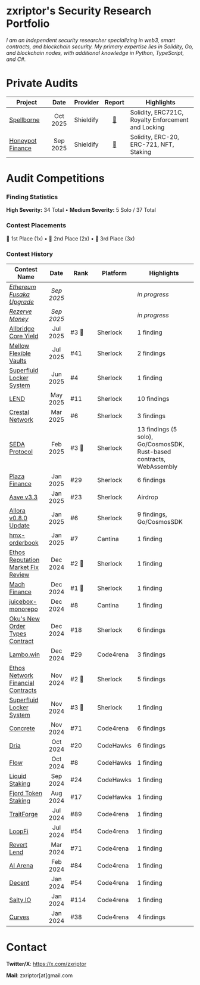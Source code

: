 # zxriptor's Security Research Portfolio

*I am an independent security researcher specializing in web3, smart contracts, and blockchain security. My primary expertise lies in Solidity, Go, and blockchain nodes, with additional knowledge in Python, TypeScript, and C#.*

# Private Audits

| Project                                          |   Date   | Provider  |                                                            Report                                                             | Highlights                                         |
| ------------------------------------------------ | :------: | --------- | :---------------------------------------------------------------------------------------------------------------------------: | -------------------------------------------------- |
| [Spellborne](https://www.spellborne.gg/)         | Oct 2025 | Shieldify |         [📄](https://github.com/shieldify-security/audits-portfolio/blob/main/reports/Spellborne-Security-Review.pdf)          | Solidity, ERC721C, Royalty Enforcement and Locking |
| [Honeypot Finance](https://honeypotfinance.xyz/) | Sep 2025 | Shieldify | [📄](https://github.com/shieldify-security/audits-portfolio/blob/main/reports/Honeypot-Finance-NFTStaking-Security-Review.pdf) | Solidity, ERC-20, ERC-721, NFT, Staking            |


# Audit Competitions

### Finding Statistics

**High Severity:** 34 Total • **Medium Severity:** 5 Solo / 37 Total

### Contest Placements

🥇 1st Place (1x) • 🥈 2nd Place (2x) • 🥉 3rd Place (3x)


### Contest History

| Contest Name                                                                               |    Date    | &nbsp;&nbsp;Rank&nbsp;&nbsp; | Platform  | Highlights                                     |
| ------------------------------------------------------------------------------------------ | :--------: | ---------------------------- | --------- | ---------------------------------------------- |
| *[Ethereum Fusaka Upgrade](https://audits.sherlock.xyz/contests/1140)*                     | *Sep 2025* |                              |           | *in progress*                                  |
| *[Rezerve Money](https://audits.sherlock.xyz/contests/1134)*                               | *Sep 2025* |                              |           | *in progress*                                  |
| [Allbridge Core Yield](https://audits.sherlock.xyz/contests/1051)                          |  Jul 2025  | #3 🥉                         | Sherlock  | 1 finding                                      |
| [Mellow Flexible Vaults](https://audits.sherlock.xyz/contests/964)                         |  Jul 2025  | #41                          | Sherlock  | 2 findings                                     |
| [Superfluid Locker System](https://audits.sherlock.xyz/contests/968)                       |  Jun 2025  | #4                           | Sherlock  | 1 finding                                      |
| [LEND](https://audits.sherlock.xyz/contests/908)                                           |  May 2025  | #11                          | Sherlock  | 10 findings                                    |
| [Crestal Network](https://audits.sherlock.xyz/contests/755)                                |  Mar 2025  | #6                           | Sherlock  | 3 findings                                     |
| [SEDA Protocol](https://audits.sherlock.xyz/contests/729)                                  |  Feb 2025  | #3 🥉                         | Sherlock  | 13 findings (5 solo), Go/CosmosSDK, Rust-based contracts, WebAssembly           |
| [Plaza Finance](https://audits.sherlock.xyz/contests/682)                                  |  Jan 2025  | #29                          | Sherlock  | 6 findings                                     |
| [Aave v3.3](https://audits.sherlock.xyz/contests/747)                                      |  Jan 2025  | #23                          | Sherlock  | Airdrop                                        |
| [Allora v0.8.0 Update](https://audits.sherlock.xyz/contests/728)                           |  Jan 2025  | #6                           | Sherlock  | 9 findings, Go/CosmosSDK |
| [hmx-orderbook](https://cantina.xyz/competitions/68d65682-ed04-48aa-969d-09a335de3748)     |  Jan 2025  | #7                           | Cantina   | 1 finding                                      |
| [Ethos Reputation Market Fix Review](https://audits.sherlock.xyz/contests/735)             |  Dec 2024  | #2 🥈                         | Sherlock  | 1 finding                                      |
| [Mach Finance](https://audits.sherlock.xyz/contests/727)                                   |  Dec 2024  | #1 🥇                         | Sherlock  | 1 finding                                      |
| [juicebox-monorepo](https://cantina.xyz/competitions/8d7bdfb9-cf19-4294-95d0-763af5d425b4) |  Dec 2024  | #8                           | Cantina   | 1 finding                                      |
| [Oku's New Order Types Contract](https://audits.sherlock.xyz/contests/641)                 |  Dec 2024  | #18                          | Sherlock  | 6 findings                                     |
| [Lambo.win](https://code4rena.com/audits/2024-12-lambo-win)                                |  Dec 2024  | #29                          | Code4rena | 3 findings                                     |
| [Ethos Network Financial Contracts](https://audits.sherlock.xyz/contests/675)              |  Nov 2024  | #2 🥈                         | Sherlock  | 5 findings                                     |
| [Superfluid Locker System](https://audits.sherlock.xyz/contests/648)                       |  Nov 2024  | #3 🥉                         | Sherlock  | 1 finding                                      |
| [Concrete](https://code4rena.com/audits/2024-11-concrete)                                  |  Nov 2024  | #71                          | Code4rena | 6 findings                                     |
| [Dria](https://codehawks.cyfrin.io/contests/cm2ooiwzk0003mx0tt5wiu88x)                     |  Oct 2024  | #20                          | CodeHawks | 6 findings                                     |
| [Flow](https://codehawks.cyfrin.io/contests/cm2eo5lck000153fxa1izszg2)                     |  Oct 2024  | #8                           | CodeHawks | 1 finding                                      |
| [Liquid Staking](https://codehawks.cyfrin.io/contests/cm1el4vjp00019d2nzombxfzp)           |  Sep 2024  | #24                          | CodeHawks | 1 finding                                      |
| [Fjord Token Staking](https://codehawks.cyfrin.io/contests/clzrc4ntn00015mxghjmoc4wt)      |  Aug 2024  | #17                          | CodeHawks | 1 finding                                      |
| [TraitForge](https://code4rena.com/audits/2024-07-traitforge)                              |  Jul 2024  | #89                          | Code4rena | 1 finding                                      |
| [LoopFi](https://code4rena.com/audits/2024-07-loopfi)                                      |  Jul 2024  | #54                          | Code4rena | 1 finding                                      |
| [Revert Lend](https://code4rena.com/audits/2024-03-revert-lend)                            |  Mar 2024  | #71                          | Code4rena | 1 finding                                      |
| [AI Arena](https://code4rena.com/audits/2024-02-ai-arena)                                  |  Feb 2024  | #84                          | Code4rena | 1 finding                                      |
| [Decent](https://code4rena.com/audits/2024-01-decent)                                      |  Jan 2024  | #54                          | Code4rena | 1 finding                                      |
| [Salty.IO](https://code4rena.com/audits/2024-01-salty-io)                                  |  Jan 2024  | #114                         | Code4rena | 1 finding                                      |
| [Curves](https://code4rena.com/audits/2024-01-curves)                                      |  Jan 2024  | #38                          | Code4rena | 4 findings                                     |


# Contact

**Twitter/X**: https://x.com/zxriptor

**Mail**: zxriptor[at]gmail.com